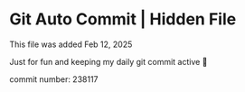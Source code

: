 # Git Auto Commit | Hidden File

This file was added Feb 12, 2025

Just for fun and keeping my daily git commit active 🤪

commit number: 238117
